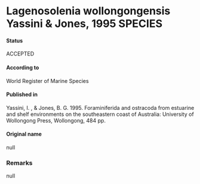 Lagenosolenia wollongongensis Yassini & Jones, 1995 SPECIES
=======

#### Status
ACCEPTED

#### According to
World Register of Marine Species

#### Published in
Yassini, I. , & Jones, B. G. 1995. Foraminiferida and ostracoda from estuarine and shelf environments on the southeastern coast of Australia: University of Wollongong Press, Wollongong, 484 pp.

#### Original name
null

### Remarks
null